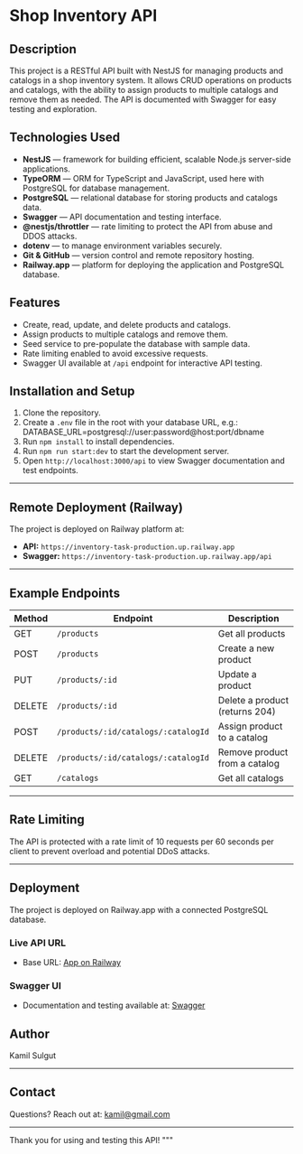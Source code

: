 # Shop Inventory API

## Description

This project is a RESTful API built with NestJS for managing products and catalogs in a shop inventory system. It allows CRUD operations on products and catalogs, with the ability to assign products to multiple catalogs and remove them as needed. The API is documented with Swagger for easy testing and exploration.

## Technologies Used

- **NestJS** — framework for building efficient, scalable Node.js server-side applications.
- **TypeORM** — ORM for TypeScript and JavaScript, used here with PostgreSQL for database management.
- **PostgreSQL** — relational database for storing products and catalogs data.
- **Swagger** — API documentation and testing interface.
- **@nestjs/throttler** — rate limiting to protect the API from abuse and DDOS attacks.
- **dotenv** — to manage environment variables securely.
- **Git & GitHub** — version control and remote repository hosting.
- **Railway.app** — platform for deploying the application and PostgreSQL database.

## Features

- Create, read, update, and delete products and catalogs.
- Assign products to multiple catalogs and remove them.
- Seed service to pre-populate the database with sample data.
- Rate limiting enabled to avoid excessive requests.
- Swagger UI available at `/api` endpoint for interactive API testing.

## Installation and Setup

1. Clone the repository.
2. Create a `.env` file in the root with your database URL, e.g.:
   DATABASE_URL=postgresql://user:password@host:port/dbname
3. Run `npm install` to install dependencies.
4. Run `npm run start:dev` to start the development server.
5. Open `http://localhost:3000/api` to view Swagger documentation and test endpoints.

---

## Remote Deployment (Railway)

The project is deployed on Railway platform at:

- **API:** `https://inventory-task-production.up.railway.app`
- **Swagger:** `https://inventory-task-production.up.railway.app/api`

---

## Example Endpoints

| Method | Endpoint                            | Description                    |
| ------ | ----------------------------------- | ------------------------------ |
| GET    | `/products`                         | Get all products               |
| POST   | `/products`                         | Create a new product           |
| PUT    | `/products/:id`                     | Update a product               |
| DELETE | `/products/:id`                     | Delete a product (returns 204) |
| POST   | `/products/:id/catalogs/:catalogId` | Assign product to a catalog    |
| DELETE | `/products/:id/catalogs/:catalogId` | Remove product from a catalog  |
| GET    | `/catalogs`                         | Get all catalogs               |

---

## Rate Limiting

The API is protected with a rate limit of 10 requests per 60 seconds per client to prevent overload and potential DDoS attacks.

---

## Deployment

The project is deployed on Railway.app with a connected PostgreSQL database.

### Live API URL

- Base URL: [App on Railway](https://your-railway-app-url.up.railway.app)

### Swagger UI

- Documentation and testing available at: [Swagger](https://your-railway-app-url.up.railway.app/api)

## Author

Kamil Sulgut

---

## Contact

Questions? Reach out at: kamil@gmail.com

---

Thank you for using and testing this API!
"""
